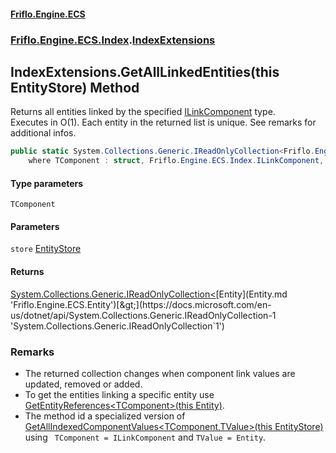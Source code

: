 #### [Friflo.Engine.ECS](index.md 'index')
### [Friflo.Engine.ECS.Index](Friflo.Engine.ECS.Index.md 'Friflo.Engine.ECS.Index').[IndexExtensions](IndexExtensions.md 'Friflo.Engine.ECS.Index.IndexExtensions')

## IndexExtensions.GetAllLinkedEntities<TComponent>(this EntityStore) Method

Returns all entities linked by the specified [ILinkComponent](ILinkComponent.md 'Friflo.Engine.ECS.Index.ILinkComponent') type.<br/>
Executes in O(1). Each entity in the returned list is unique. See remarks for additional infos.

```csharp
public static System.Collections.Generic.IReadOnlyCollection<Friflo.Engine.ECS.Entity> GetAllLinkedEntities<TComponent>(this Friflo.Engine.ECS.EntityStore store)
    where TComponent : struct, Friflo.Engine.ECS.Index.ILinkComponent, System.ValueType, System.ValueType;
```
#### Type parameters

<a name='Friflo.Engine.ECS.Index.IndexExtensions.GetAllLinkedEntities_TComponent_(thisFriflo.Engine.ECS.EntityStore).TComponent'></a>

`TComponent`
#### Parameters

<a name='Friflo.Engine.ECS.Index.IndexExtensions.GetAllLinkedEntities_TComponent_(thisFriflo.Engine.ECS.EntityStore).store'></a>

`store` [EntityStore](EntityStore.md 'Friflo.Engine.ECS.EntityStore')

#### Returns
[System.Collections.Generic.IReadOnlyCollection&lt;](https://docs.microsoft.com/en-us/dotnet/api/System.Collections.Generic.IReadOnlyCollection-1 'System.Collections.Generic.IReadOnlyCollection`1')[Entity](Entity.md 'Friflo.Engine.ECS.Entity')[&gt;](https://docs.microsoft.com/en-us/dotnet/api/System.Collections.Generic.IReadOnlyCollection-1 'System.Collections.Generic.IReadOnlyCollection`1')

### Remarks
- The returned collection changes when component link values are updated, removed or added.
- To get the entities linking a specific entity use [GetEntityReferences&lt;TComponent&gt;(this Entity)](IndexExtensions.GetEntityReferences_TComponent_(thisEntity).md 'Friflo.Engine.ECS.Index.IndexExtensions.GetEntityReferences<TComponent>(this Friflo.Engine.ECS.Entity)').<br/>
- The method id a specialized version of [GetAllIndexedComponentValues&lt;TComponent,TValue&gt;(this EntityStore)](IndexExtensions.GetAllIndexedComponentValues_TComponent,TValue_(thisEntityStore).md 'Friflo.Engine.ECS.Index.IndexExtensions.GetAllIndexedComponentValues<TComponent,TValue>(this Friflo.Engine.ECS.EntityStore)')<br/>
  using ` TComponent = ILinkComponent` and `TValue = Entity`.